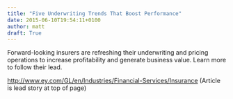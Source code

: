 ```yaml
---
title: "Five Underwriting Trends That Boost Performance"
date: 2015-06-10T19:54:11+0100
author: matt
draft: True
---
```

Forward-looking insurers are refreshing their underwriting and pricing operations to increase profitability and generate business value. Learn more to follow their lead.

http://www.ey.com/GL/en/Industries/Financial-Services/Insurance
(Article is lead story at top of page)
